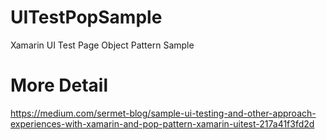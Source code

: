 # UITestPopSample
Xamarin UI Test Page Object Pattern Sample

# More Detail
https://medium.com/sermet-blog/sample-ui-testing-and-other-approach-experiences-with-xamarin-and-pop-pattern-xamarin-uitest-217a41f3fd2d
